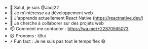 - 👋 Salut, je suis @Jadj22
- 👀 Je m'intéresse au développement web
- 🌱 J'apprends actuellement React Native (https://reactnative.dev/)
- 💞️ Je cherche à collaborer sur des projets web
- 📫 Comment me contacter : https://wa.me/+22870565073
- 😄 Pronoms : il/lui
- ⚡ Fun fact : Je ne suis pas tout le temps flex 😄

<!---
Jadj22/Jadj22 est un dépôt ✨ spécial ✨ parce que son `README.md` (ce fichier) apparaît sur votre profil GitHub.
Vous pouvez cliquer sur le lien Aperçu pour voir vos modifications.
--->

